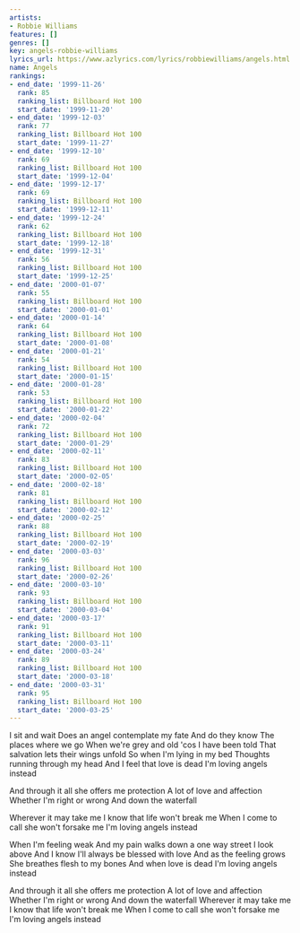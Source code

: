 ```yaml
---
artists:
- Robbie Williams
features: []
genres: []
key: angels-robbie-williams
lyrics_url: https://www.azlyrics.com/lyrics/robbiewilliams/angels.html
name: Angels
rankings:
- end_date: '1999-11-26'
  rank: 85
  ranking_list: Billboard Hot 100
  start_date: '1999-11-20'
- end_date: '1999-12-03'
  rank: 77
  ranking_list: Billboard Hot 100
  start_date: '1999-11-27'
- end_date: '1999-12-10'
  rank: 69
  ranking_list: Billboard Hot 100
  start_date: '1999-12-04'
- end_date: '1999-12-17'
  rank: 69
  ranking_list: Billboard Hot 100
  start_date: '1999-12-11'
- end_date: '1999-12-24'
  rank: 62
  ranking_list: Billboard Hot 100
  start_date: '1999-12-18'
- end_date: '1999-12-31'
  rank: 56
  ranking_list: Billboard Hot 100
  start_date: '1999-12-25'
- end_date: '2000-01-07'
  rank: 55
  ranking_list: Billboard Hot 100
  start_date: '2000-01-01'
- end_date: '2000-01-14'
  rank: 64
  ranking_list: Billboard Hot 100
  start_date: '2000-01-08'
- end_date: '2000-01-21'
  rank: 54
  ranking_list: Billboard Hot 100
  start_date: '2000-01-15'
- end_date: '2000-01-28'
  rank: 53
  ranking_list: Billboard Hot 100
  start_date: '2000-01-22'
- end_date: '2000-02-04'
  rank: 72
  ranking_list: Billboard Hot 100
  start_date: '2000-01-29'
- end_date: '2000-02-11'
  rank: 83
  ranking_list: Billboard Hot 100
  start_date: '2000-02-05'
- end_date: '2000-02-18'
  rank: 81
  ranking_list: Billboard Hot 100
  start_date: '2000-02-12'
- end_date: '2000-02-25'
  rank: 88
  ranking_list: Billboard Hot 100
  start_date: '2000-02-19'
- end_date: '2000-03-03'
  rank: 96
  ranking_list: Billboard Hot 100
  start_date: '2000-02-26'
- end_date: '2000-03-10'
  rank: 93
  ranking_list: Billboard Hot 100
  start_date: '2000-03-04'
- end_date: '2000-03-17'
  rank: 91
  ranking_list: Billboard Hot 100
  start_date: '2000-03-11'
- end_date: '2000-03-24'
  rank: 89
  ranking_list: Billboard Hot 100
  start_date: '2000-03-18'
- end_date: '2000-03-31'
  rank: 95
  ranking_list: Billboard Hot 100
  start_date: '2000-03-25'
---
```


I sit and wait
Does an angel contemplate my fate
And do they know
The places where we go
When we're grey and old
'cos I have been told
That salvation lets their wings unfold
So when I'm lying in my bed
Thoughts running through my head
And I feel that love is dead
I'm loving angels instead



And through it all she offers me protection
A lot of love and affection
Whether I'm right or wrong
And down the waterfall

Wherever it may take me
I know that life won't break me
When I come to call she won't forsake me
I'm loving angels instead

When I'm feeling weak
And my pain walks down a one way street
I look above
And I know I'll always be blessed with love
And as the feeling grows
She breathes flesh to my bones
And when love is dead
I'm loving angels instead



And through it all she offers me protection
A lot of love and affection
Whether I'm right or wrong
And down the waterfall
Wherever it may take me
I know that life won't break me
When I come to call she won't forsake me
I'm loving angels instead






